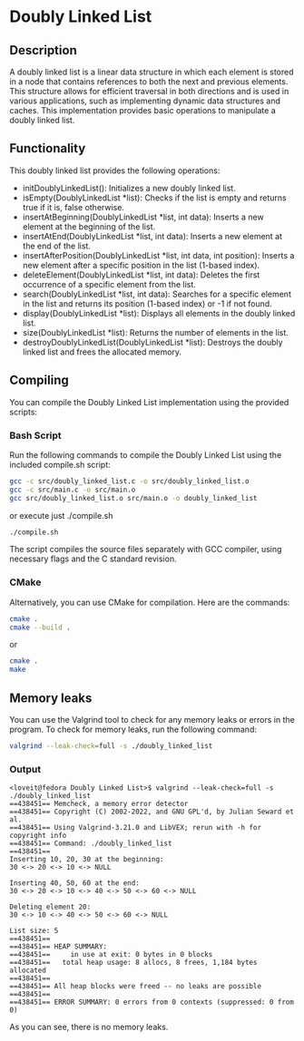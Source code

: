 # Doubly Linked List

## Description

A doubly linked list is a linear data structure in which each element is stored in a node that contains references to both the next and previous elements. This structure allows for efficient traversal in both directions and is used in various applications, such as implementing dynamic data structures and caches. This implementation provides basic operations to manipulate a doubly linked list.

## Functionality

This doubly linked list provides the following operations:

- initDoublyLinkedList(): Initializes a new doubly linked list.
- isEmpty(DoublyLinkedList \*list): Checks if the list is empty and returns true if it is, false otherwise.
- insertAtBeginning(DoublyLinkedList \*list, int data): Inserts a new element at the beginning of the list.
- insertAtEnd(DoublyLinkedList \*list, int data): Inserts a new element at the end of the list.
- insertAfterPosition(DoublyLinkedList \*list, int data, int position): Inserts a new element after a specific position in the list (1-based index).
- deleteElement(DoublyLinkedList \*list, int data): Deletes the first occurrence of a specific element from the list.
- search(DoublyLinkedList \*list, int data): Searches for a specific element in the list and returns its position (1-based index) or -1 if not found.
- display(DoublyLinkedList \*list): Displays all elements in the doubly linked list.
- size(DoublyLinkedList \*list): Returns the number of elements in the list.
- destroyDoublyLinkedList(DoublyLinkedList \*list): Destroys the doubly linked list and frees the allocated memory.

## Compiling

You can compile the Doubly Linked List implementation using the provided scripts:

### Bash Script

Run the following commands to compile the Doubly Linked List using the included compile.sh script:

```bash
gcc -c src/doubly_linked_list.c -o src/doubly_linked_list.o
gcc -c src/main.c -o src/main.o
gcc src/doubly_linked_list.o src/main.o -o doubly_linked_list
```

or execute just ./compile.sh

```bash
./compile.sh
```

The script compiles the source files separately with GCC compiler, using necessary flags and the C standard revision.

### CMake

Alternatively, you can use CMake for compilation. Here are the commands:

```bash
cmake .
cmake --build .
```

or

```bash
cmake .
make
```

## Memory leaks

You can use the Valgrind tool to check for any memory leaks or errors in the program. To check for memory leaks, run the following command:

```bash
valgrind --leak-check=full -s ./doubly_linked_list
```

### Output

```console
<loveit@fedora Doubly Linked List>$ valgrind --leak-check=full -s ./doubly_linked_list
==438451== Memcheck, a memory error detector
==438451== Copyright (C) 2002-2022, and GNU GPL'd, by Julian Seward et al.
==438451== Using Valgrind-3.21.0 and LibVEX; rerun with -h for copyright info
==438451== Command: ./doubly_linked_list
==438451==
Inserting 10, 20, 30 at the beginning:
30 <-> 20 <-> 10 <-> NULL

Inserting 40, 50, 60 at the end:
30 <-> 20 <-> 10 <-> 40 <-> 50 <-> 60 <-> NULL

Deleting element 20:
30 <-> 10 <-> 40 <-> 50 <-> 60 <-> NULL

List size: 5
==438451==
==438451== HEAP SUMMARY:
==438451==     in use at exit: 0 bytes in 0 blocks
==438451==   total heap usage: 8 allocs, 8 frees, 1,184 bytes allocated
==438451==
==438451== All heap blocks were freed -- no leaks are possible
==438451==
==438451== ERROR SUMMARY: 0 errors from 0 contexts (suppressed: 0 from 0)
```

As you can see, there is no memory leaks.
